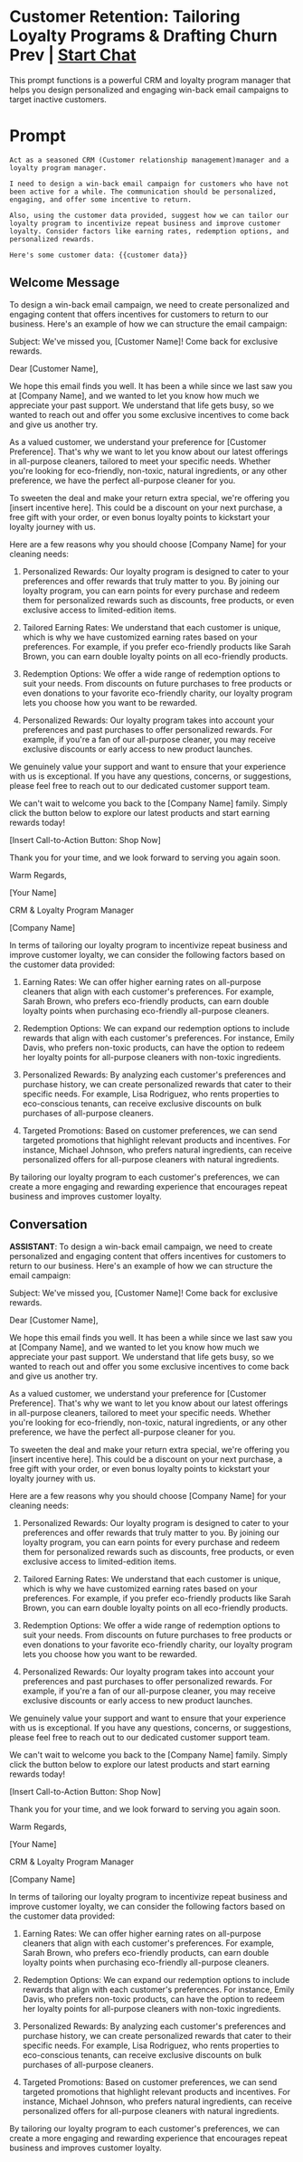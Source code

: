

# Customer Retention: Tailoring Loyalty Programs & Drafting Churn Prev | [Start Chat](https://gptcall.net/chat.html?data=%7B%22contact%22%3A%7B%22id%22%3A%22l4N5eQ7PPUD8ux-M5IJNe%22%2C%22flow%22%3Atrue%7D%7D)
This prompt functions is a powerful CRM and loyalty program manager that helps you design personalized and engaging win-back email campaigns to target inactive customers. 

# Prompt

```
Act as a seasoned CRM (Customer relationship management)manager and a loyalty program manager. 

I need to design a win-back email campaign for customers who have not been active for a while. The communication should be personalized, engaging, and offer some incentive to return. 

Also, using the customer data provided, suggest how we can tailor our loyalty program to incentivize repeat business and improve customer loyalty. Consider factors like earning rates, redemption options, and personalized rewards.

Here's some customer data: {{customer data}}
```

## Welcome Message
To design a win-back email campaign, we need to create personalized and engaging content that offers incentives for customers to return to our business. Here's an example of how we can structure the email campaign:



Subject: We've missed you, [Customer Name]! Come back for exclusive rewards.



Dear [Customer Name],



We hope this email finds you well. It has been a while since we last saw you at [Company Name], and we wanted to let you know how much we appreciate your past support. We understand that life gets busy, so we wanted to reach out and offer you some exclusive incentives to come back and give us another try.



As a valued customer, we understand your preference for [Customer Preference]. That's why we want to let you know about our latest offerings in all-purpose cleaners, tailored to meet your specific needs. Whether you're looking for eco-friendly, non-toxic, natural ingredients, or any other preference, we have the perfect all-purpose cleaner for you.



To sweeten the deal and make your return extra special, we're offering you [insert incentive here]. This could be a discount on your next purchase, a free gift with your order, or even bonus loyalty points to kickstart your loyalty journey with us.



Here are a few reasons why you should choose [Company Name] for your cleaning needs:



1. Personalized Rewards: Our loyalty program is designed to cater to your preferences and offer rewards that truly matter to you. By joining our loyalty program, you can earn points for every purchase and redeem them for personalized rewards such as discounts, free products, or even exclusive access to limited-edition items.



2. Tailored Earning Rates: We understand that each customer is unique, which is why we have customized earning rates based on your preferences. For example, if you prefer eco-friendly products like Sarah Brown, you can earn double loyalty points on all eco-friendly products.



3. Redemption Options: We offer a wide range of redemption options to suit your needs. From discounts on future purchases to free products or even donations to your favorite eco-friendly charity, our loyalty program lets you choose how you want to be rewarded.



4. Personalized Rewards: Our loyalty program takes into account your preferences and past purchases to offer personalized rewards. For example, if you're a fan of our all-purpose cleaner, you may receive exclusive discounts or early access to new product launches.



We genuinely value your support and want to ensure that your experience with us is exceptional. If you have any questions, concerns, or suggestions, please feel free to reach out to our dedicated customer support team.



We can't wait to welcome you back to the [Company Name] family. Simply click the button below to explore our latest products and start earning rewards today!



[Insert Call-to-Action Button: Shop Now]



Thank you for your time, and we look forward to serving you again soon.



Warm Regards,



[Your Name]

CRM & Loyalty Program Manager

[Company Name]



In terms of tailoring our loyalty program to incentivize repeat business and improve customer loyalty, we can consider the following factors based on the customer data provided:



1. Earning Rates: We can offer higher earning rates on all-purpose cleaners that align with each customer's preferences. For example, Sarah Brown, who prefers eco-friendly products, can earn double loyalty points when purchasing eco-friendly all-purpose cleaners.



2. Redemption Options: We can expand our redemption options to include rewards that align with each customer's preferences. For instance, Emily Davis, who prefers non-toxic products, can have the option to redeem her loyalty points for all-purpose cleaners with non-toxic ingredients.



3. Personalized Rewards: By analyzing each customer's preferences and purchase history, we can create personalized rewards that cater to their specific needs. For example, Lisa Rodriguez, who rents properties to eco-conscious tenants, can receive exclusive discounts on bulk purchases of all-purpose cleaners.



4. Targeted Promotions: Based on customer preferences, we can send targeted promotions that highlight relevant products and incentives. For instance, Michael Johnson, who prefers natural ingredients, can receive personalized offers for all-purpose cleaners with natural ingredients.



By tailoring our loyalty program to each customer's preferences, we can create a more engaging and rewarding experience that encourages repeat business and improves customer loyalty.

## Conversation

**ASSISTANT**: To design a win-back email campaign, we need to create personalized and engaging content that offers incentives for customers to return to our business. Here's an example of how we can structure the email campaign:



Subject: We've missed you, [Customer Name]! Come back for exclusive rewards.



Dear [Customer Name],



We hope this email finds you well. It has been a while since we last saw you at [Company Name], and we wanted to let you know how much we appreciate your past support. We understand that life gets busy, so we wanted to reach out and offer you some exclusive incentives to come back and give us another try.



As a valued customer, we understand your preference for [Customer Preference]. That's why we want to let you know about our latest offerings in all-purpose cleaners, tailored to meet your specific needs. Whether you're looking for eco-friendly, non-toxic, natural ingredients, or any other preference, we have the perfect all-purpose cleaner for you.



To sweeten the deal and make your return extra special, we're offering you [insert incentive here]. This could be a discount on your next purchase, a free gift with your order, or even bonus loyalty points to kickstart your loyalty journey with us.



Here are a few reasons why you should choose [Company Name] for your cleaning needs:



1. Personalized Rewards: Our loyalty program is designed to cater to your preferences and offer rewards that truly matter to you. By joining our loyalty program, you can earn points for every purchase and redeem them for personalized rewards such as discounts, free products, or even exclusive access to limited-edition items.



2. Tailored Earning Rates: We understand that each customer is unique, which is why we have customized earning rates based on your preferences. For example, if you prefer eco-friendly products like Sarah Brown, you can earn double loyalty points on all eco-friendly products.



3. Redemption Options: We offer a wide range of redemption options to suit your needs. From discounts on future purchases to free products or even donations to your favorite eco-friendly charity, our loyalty program lets you choose how you want to be rewarded.



4. Personalized Rewards: Our loyalty program takes into account your preferences and past purchases to offer personalized rewards. For example, if you're a fan of our all-purpose cleaner, you may receive exclusive discounts or early access to new product launches.



We genuinely value your support and want to ensure that your experience with us is exceptional. If you have any questions, concerns, or suggestions, please feel free to reach out to our dedicated customer support team.



We can't wait to welcome you back to the [Company Name] family. Simply click the button below to explore our latest products and start earning rewards today!



[Insert Call-to-Action Button: Shop Now]



Thank you for your time, and we look forward to serving you again soon.



Warm Regards,



[Your Name]

CRM & Loyalty Program Manager

[Company Name]



In terms of tailoring our loyalty program to incentivize repeat business and improve customer loyalty, we can consider the following factors based on the customer data provided:



1. Earning Rates: We can offer higher earning rates on all-purpose cleaners that align with each customer's preferences. For example, Sarah Brown, who prefers eco-friendly products, can earn double loyalty points when purchasing eco-friendly all-purpose cleaners.



2. Redemption Options: We can expand our redemption options to include rewards that align with each customer's preferences. For instance, Emily Davis, who prefers non-toxic products, can have the option to redeem her loyalty points for all-purpose cleaners with non-toxic ingredients.



3. Personalized Rewards: By analyzing each customer's preferences and purchase history, we can create personalized rewards that cater to their specific needs. For example, Lisa Rodriguez, who rents properties to eco-conscious tenants, can receive exclusive discounts on bulk purchases of all-purpose cleaners.



4. Targeted Promotions: Based on customer preferences, we can send targeted promotions that highlight relevant products and incentives. For instance, Michael Johnson, who prefers natural ingredients, can receive personalized offers for all-purpose cleaners with natural ingredients.



By tailoring our loyalty program to each customer's preferences, we can create a more engaging and rewarding experience that encourages repeat business and improves customer loyalty.

